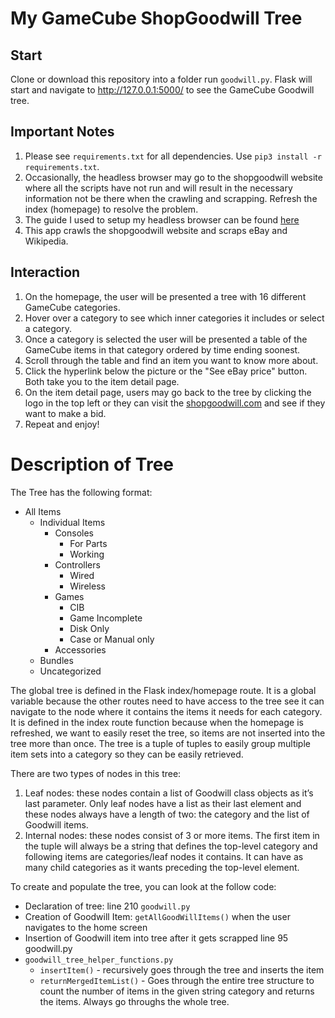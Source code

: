 # My GameCube ShopGoodwill Tree

## Start

Clone or download this repository into a folder run ```goodwill.py```.
Flask will start and navigate to http://127.0.0.1:5000/ to see the GameCube Goodwill tree.

## Important Notes

1. Please see ```requirements.txt``` for all dependencies. Use ```pip3 install -r requirements.txt```.
2. Occasionally, the headless browser may go to the shopgoodwill website where all the scripts have not run and will result in the necessary
information not be there when the crawling and scrapping. Refresh the index (homepage) to resolve the problem.
3. The guide I used to setup my headless browser can be found [here](https://www.scrapingbee.com/blog/selenium-python/)
4. This app crawls the shopgoodwill website and scraps eBay and Wikipedia.

## Interaction

1. On the homepage, the user will be presented a tree with 16 different GameCube categories.
2. Hover over a category to see which inner categories it includes or select a category.
3. Once a category is selected the user will be presented a table of the GameCube items in that category ordered by time ending soonest.
4. Scroll through the table and find an item you want to know more about.
5. Click the hyperlink below the picture or the "See eBay price" button. Both take you to the item detail page.
6. On the item detail page, users may go back to the tree by clicking the logo in the top left or they can visit the [shopgoodwill.com](https://shopgoodwill.com/home) and see if they want to make a bid.
7. Repeat and enjoy! 

# Description of Tree

The Tree has the following format:
- All Items
  - Individual Items
    - Consoles
      - For Parts
      - Working
    - Controllers
      - Wired
      - Wireless
    - Games
      - CIB
      - Game Incomplete
      - Disk Only
      - Case or Manual only
    - Accessories
  - Bundles
  - Uncategorized

The global tree is defined in the Flask index/homepage route. It is a global variable because the other routes need to have access to the tree see it can navigate to the node where it contains the items it needs for each category. It is defined in the index route function because when the homepage is refreshed, we want to easily reset the tree, so items are not inserted into the tree more than once. The tree is a tuple of tuples to easily group multiple item sets into a category so they can be easily retrieved.

There are two types of nodes in this tree:
1. Leaf nodes: these nodes contain a list of Goodwill class objects as it’s last parameter. Only leaf nodes have a list as their last element and these nodes always have a length of two: the category and the list of Goodwill items.
2. Internal nodes: these nodes consist of 3 or more items. The first item in the tuple will always be a string that defines the top-level category and following items are categories/leaf nodes it contains. It can have as many child categories as it wants preceding the top-level element.

To create and populate the tree, you can look at the follow code:
- Declaration of tree: line 210 ```goodwill.py```
- Creation of Goodwill Item: ```getAllGoodWillItems()``` when the user navigates to the home screen
- Insertion of Goodwill item into tree after it gets scrapped line 95 goodwill.py
- ```goodwill_tree_helper_functions.py```
  - ```insertItem()``` - recursively goes through the tree and inserts the item
  - ```returnMergedItemList()``` - Goes through the entire tree structure to count the number of items in the given string category and returns the items. Always go throughs the whole tree.
